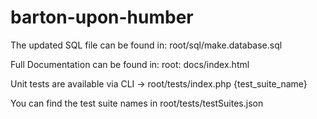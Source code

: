 # barton-upon-humber

The updated SQL file can be found in: root/sql/make.database.sql

Full Documentation can be found in: root: docs/index.html

Unit tests are available via CLI -> root/tests/index.php {test_suite_name}

You can find the test suite names in root/tests/testSuites.json
